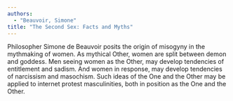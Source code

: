 ```yaml
---
authors:
  - "Beauvoir, Simone"
title: "The Second Sex: Facts and Myths"
---
```


Philosopher Simone de Beauvoir posits the origin of misogyny in the
mythmaking of women. As mythical Other, women are split between demon
and goddess.  Men seeing women as the Other, may develop tendencies of
entitlement and sadism.  And women in response, may develop tendencies
of narcissism and masochism.  Such ideas of the One and the Other may
be applied to internet protest masculinities, both in position as the
One and the Other.


